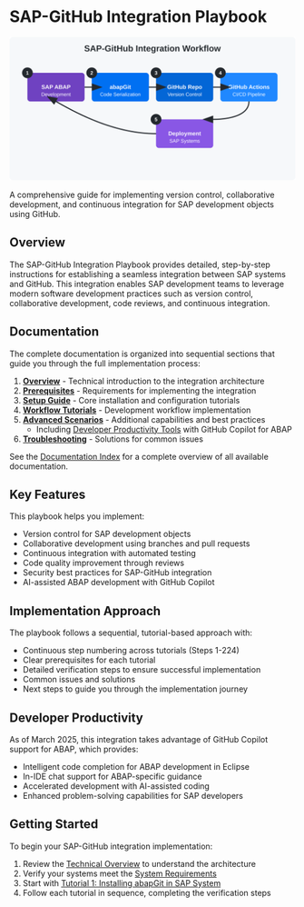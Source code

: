 # SAP-GitHub Integration Playbook

![SAP-GitHub Integration Workflow](./assets/images/diagrams/integration-workflow.svg)

A comprehensive guide for implementing version control, collaborative development, and continuous integration for SAP development objects using GitHub.

## Overview

The SAP-GitHub Integration Playbook provides detailed, step-by-step instructions for establishing a seamless integration between SAP systems and GitHub. This integration enables SAP development teams to leverage modern software development practices such as version control, collaborative development, code reviews, and continuous integration.

## Documentation

The complete documentation is organized into sequential sections that guide you through the full implementation process:

1. **[Overview](./docs/1-overview/index.md)** - Technical introduction to the integration architecture
2. **[Prerequisites](./docs/2-prerequisites/index.md)** - Requirements for implementing the integration
3. **[Setup Guide](./docs/3-setup-guide/index.md)** - Core installation and configuration tutorials
4. **[Workflow Tutorials](./docs/4-workflow-tutorials/index.md)** - Development workflow implementation
5. **[Advanced Scenarios](./docs/5-advanced-scenarios/index.md)** - Additional capabilities and best practices
   - Including [Developer Productivity Tools](./docs/5-advanced-scenarios/developer-productivity.md) with GitHub Copilot for ABAP
6. **[Troubleshooting](./docs/6-troubleshooting/index.md)** - Solutions for common issues

See the [Documentation Index](./docs/new_index.md) for a complete overview of all available documentation.

## Key Features

This playbook helps you implement:

- Version control for SAP development objects
- Collaborative development using branches and pull requests
- Continuous integration with automated testing
- Code quality improvement through reviews
- Security best practices for SAP-GitHub integration
- AI-assisted ABAP development with GitHub Copilot

## Implementation Approach

The playbook follows a sequential, tutorial-based approach with:

- Continuous step numbering across tutorials (Steps 1-224)
- Clear prerequisites for each tutorial
- Detailed verification steps to ensure successful implementation
- Common issues and solutions
- Next steps to guide you through the implementation journey

## Developer Productivity

As of March 2025, this integration takes advantage of GitHub Copilot support for ABAP, which provides:

- Intelligent code completion for ABAP development in Eclipse
- In-IDE chat support for ABAP-specific guidance
- Accelerated development with AI-assisted coding
- Enhanced problem-solving capabilities for SAP developers

## Getting Started

To begin your SAP-GitHub integration implementation:

1. Review the [Technical Overview](./docs/1-overview/technical-overview.md) to understand the architecture
2. Verify your systems meet the [System Requirements](./docs/2-prerequisites/system-requirements.md)
3. Start with [Tutorial 1: Installing abapGit in SAP System](./docs/3-setup-guide/installing-abapgit.md)
4. Follow each tutorial in sequence, completing the verification steps
